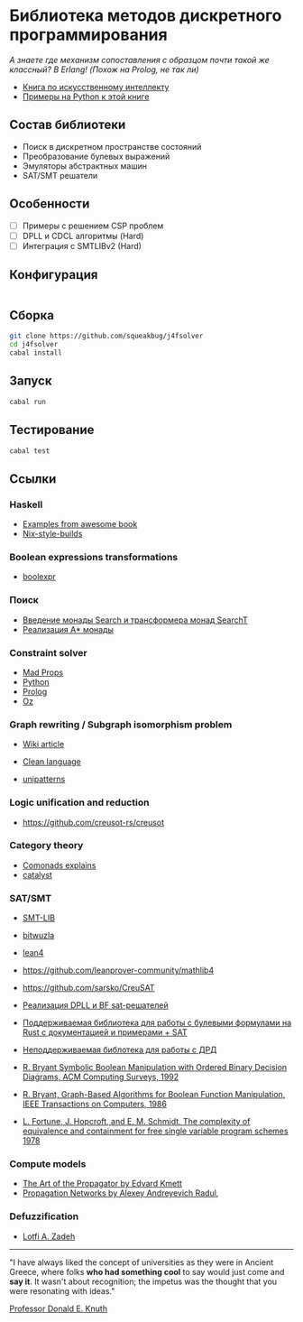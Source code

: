 # Библиотека методов дискретного программирования

*А знаете где механизм сопоставления с образцом почти такой же классный? В Erlang! (Похож на Prolog, не так ли)*

- [Книга по искусственному интеллекту](https://aima.cs.berkeley.edu/)
- [Примеры на Python к этой книге](https://github.com/aimacode/aima-python)

## Состав библиотеки

* Поиск в дискретном пространстве состояний
* Преобразование булевых выражений
* Эмуляторы абстрактных машин
* SAT/SMT решатели

## Особенности

- [ ] Примеры с решением CSP проблем
- [ ] DPLL и CDCL алгоритмы (Hard)
- [ ] Интеграция с SMTLIBv2 (Hard)

## Конфигурация

```sh

```

## Сборка

```sh
git clone https://github.com/squeakbug/j4fsolver
cd j4fsolver
cabal install
```

## Запуск

```sh
cabal run
```

## Тестирование

```sh
cabal test
```

## Ссылки

### Haskell

* [Examples from awesome book](https://github.com/chris-taylor/aima-haskell)
* [Nix-style-builds](https://cabal.readthedocs.io/en/3.4/nix-local-build-overview.html#nix-style-builds)

### Boolean expressions transformations

* [boolexpr](https://github.com/boolexpr/boolexpr)

### Поиск

* [Введение монады Search и трансформера монад SearchT](https://github.com/ennocramer/monad-dijkstra)
* [Реализация A* монады](https://github.com/ChrisPenner/astar-monad)

### Constraint solver

* [Mad Props](https://github.com/ChrisPenner/mad-props)
* [Python](https://github.com/python-constraint/python-constraint)
* [Prolog](https://www.swi-prolog.org/pldoc/man?section=clp)
* [Oz](https://github.com/mozart/mozart2)

### Graph rewriting / Subgraph isomorphism problem

* [Wiki article](https://en.wikipedia.org/wiki/Graph_rewriting)
* [Clean language](https://en.wikipedia.org/wiki/Clean_(programming_language))

* [unipatterns](https://github.com/ChrisPenner/unipatterns)

### Logic unification and reduction 

* https://github.com/creusot-rs/creusot

### Category theory

* [Comonads explains](https://github.com/ChrisPenner/comonads-by-example)
* [catalyst](https://github.com/ChrisPenner/catalyst)

### SAT/SMT

- [SMT-LIB](https://smt-lib.org/)
- [bitwuzla](https://bitwuzla.github.io/)
- [lean4](https://github.com/leanprover/lean4)
- https://github.com/leanprover-community/mathlib4
- https://github.com/sarsko/CreuSAT

- [Реализация DPLL и BF sat-решателей](https://www.gibiansky.com/blog/verification/writing-a-sat-solver/index.html)

- [Поддерживаемая библиотека для работы с булевыми формулами на Rust с документацией и примерами + SAT](https://github.com/booleworks/logicng-rs)
- [Неподдерживаемая библотека для работы с ДРД](https://github.com/cfallin/boolean_expression)

- [R. Bryant Symbolic Boolean Manipulation with Ordered Binary Decision Diagrams, ACM Computing Surveys, 1992](https://dl.acm.org/doi/pdf/10.1145/136035.136043)
- [R. Bryant, Graph-Based Algorithms for Boolean Function Manipulation, IEEE Transactions on Computers, 1986](https://www.cs.cmu.edu/~bryant/pubdir/ieeetc86.pdf)
- [L. Fortune, J. Hopcroft, and E. M. Schmidt, The complexity of equivalence and containment for free single variable program schemes 1978](https://dn790007.ca.archive.org/0/items/DTIC_ADA058448/DTIC_ADA058448.pdf)

### Compute models

* [The Art of the Propagator by Edvard Kmett](https://github.com/ekmett/propagators)
* [Propagation Networks by Alexey Andreyevich Radul](https://groups.csail.mit.edu/genesis/papers/radul%202009.pdf), 

### Defuzzification

* [Lotfi A. Zadeh](https://en.wikipedia.org/wiki/Lotfi_A._Zadeh)

--- ---

"I have always liked the concept of universities as they were in Ancient Greece, where folks **who had something cool** to say would just come and **say it**. It wasn't about recognition; the impetus was the thought that you were resonating with ideas."

[Professor Donald E. Knuth](https://web.archive.org/web/20140604193847/http://scpd.stanford.edu/knuth/index.jsp)
